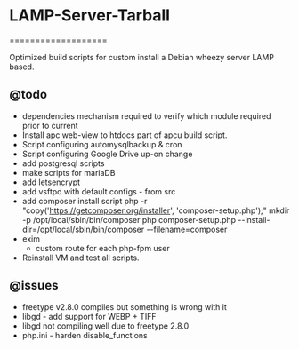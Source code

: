 # LAMP-Server-Tarball
===================

Optimized build scripts for custom install a Debian wheezy server LAMP based.

## @todo
  - dependencies mechanism required to verify which module required prior to current
  - Install apc web-view to htdocs part of apcu build script.
  - Script configuring automysqlbackup & cron
  - Script configuring Google Drive up-on change
  - add postgresql scripts
  - make scripts for mariaDB
  - add letsencrypt
  - add vsftpd with default configs - from src
  - add composer install script
      php -r "copy('https://getcomposer.org/installer', 'composer-setup.php');"
      mkdir -p /opt/local/sbin/bin/composer
      php composer-setup.php --install-dir=/opt/local/sbin/bin/composer --filename=composer
  - exim
    - custom route for each php-fpm user
  - Reinstall VM and test all scripts. 

## @issues
  - freetype v2.8.0 compiles but something is wrong with it
  - libgd - add support for WEBP + TIFF
  - libgd not compiling well due to freetype 2.8.0
  - php.ini - harden disable_functions
